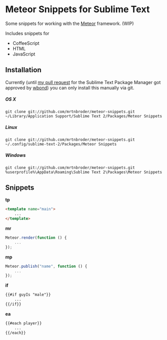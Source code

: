 # Meteor Snippets for Sublime Text

Some snippets for working with the [Meteor](http://meteor.com) framework. (WIP)

Includes snippets for
 * CoffeeScript
 * HTML
 * JavaScript

## Installation

Currently (until [my pull request](https://github.com/wbond/package_control_channel/pull/1357) for the Sublime Text Package Manager got approved by [wbond](https://github.com/wbond/)) you can only install this manually via git.

##### OS X
```
git clone git://github.com/mrtnbroder/meteor-snippets.git ~/Library/Application Support/Sublime Text 2/Packages/Meteor Snippets
```

##### Linux
```
git clone git://github.com/mrtnbroder/meteor-snippets.git ~/.config/sublime-text-2/Packages/Meteor Snippets
```

##### Windows
```
git clone git://github.com/mrtnbroder/meteor-snippets.git %userprofile%\AppData\Roaming\Sublime Text 2\Packages\Meteor Snippets
```

## Snippets

__tp__
```html
<template name="main">
	...
</template>
```

__mr__
```javascript
Meteor.render(function () {
	...
});
```

__mp__
```javascript
Meteor.publish("name", function () {
	...
});
```

__if__
```html
{{#if guyIs "male"}}
	...
{{/if}}
```

__ea__
```html
{{#each player}}
	...
{{/each}}
```